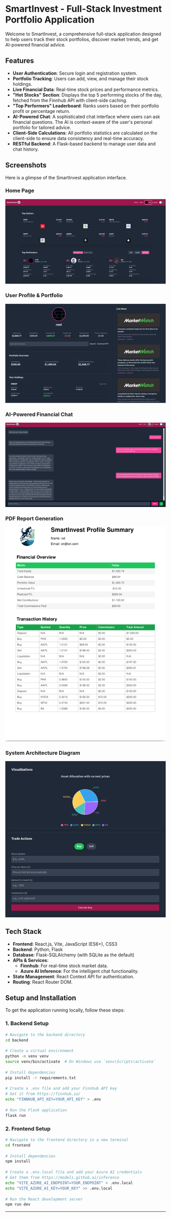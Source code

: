 # SmartInvest - Full-Stack Investment Portfolio Application

Welcome to SmartInvest, a comprehensive full-stack application designed to help users track their stock portfolios, discover market trends, and get AI-powered financial advice.

## Features

-   **User Authentication**: Secure login and registration system.
-   **Portfolio Tracking**: Users can add, view, and manage their stock holdings.
-   **Live Financial Data**: Real-time stock prices and performance metrics.
-   **"Hot Stocks" Section**: Displays the top 5 performing stocks of the day, fetched from the Finnhub API with client-side caching.
-   **"Top Performers" Leaderboard**: Ranks users based on their portfolio profit or percentage return.
-   **AI-Powered Chat**: A sophisticated chat interface where users can ask financial questions. The AI is context-aware of the user's personal portfolio for tailored advice.
-   **Client-Side Calculations**: All portfolio statistics are calculated on the client-side to ensure data consistency and real-time accuracy.
-   **RESTful Backend**: A Flask-based backend to manage user data and chat history.

## Screenshots

Here is a glimpse of the SmartInvest application interface.

### Home Page
![Home Page](frontend/public/home.png)

### User Profile & Portfolio
![User Profile](frontend/public/profile.png)

### AI-Powered Financial Chat
![AI Chat](frontend/public/chat.png)

### PDF Report Generation
![PDF Report](frontend/public/report.png)

### System Architecture Diagram
![System Diagram](frontend/public/diagram.png)

## Tech Stack

-   **Frontend**: React.js, Vite, JavaScript (ES6+), CSS3
-   **Backend**: Python, Flask
-   **Database**: Flask-SQLAlchemy (with SQLite as the default)
-   **APIs & Services**:
    -   **Finnhub**: For real-time stock market data.
    -   **Azure AI Inference**: For the intelligent chat functionality.
-   **State Management**: React Context API for authentication.
-   **Routing**: React Router DOM.

## Setup and Installation

To get the application running locally, follow these steps:

### 1. Backend Setup

```bash
# Navigate to the backend directory
cd backend

# Create a virtual environment
python -m venv venv
source venv/bin/activate  # On Windows use `venv\Scripts\activate`

# Install dependencies
pip install -r requirements.txt

# Create a .env file and add your Finnhub API key
# Get it from https://finnhub.io/
echo "FINNHUB_API_KEY=YOUR_API_KEY" > .env

# Run the Flask application
flask run
```

### 2. Frontend Setup

```bash
# Navigate to the frontend directory in a new terminal
cd frontend

# Install dependencies
npm install

# Create a .env.local file and add your Azure AI credentials
# Get them from https://models.github.ai/inference
echo "VITE_AZURE_AI_ENDPOINT=YOUR_ENDPOINT" > .env.local
echo "VITE_AZURE_AI_KEY=YOUR_KEY" >> .env.local

# Run the React development server
npm run dev
```

---

